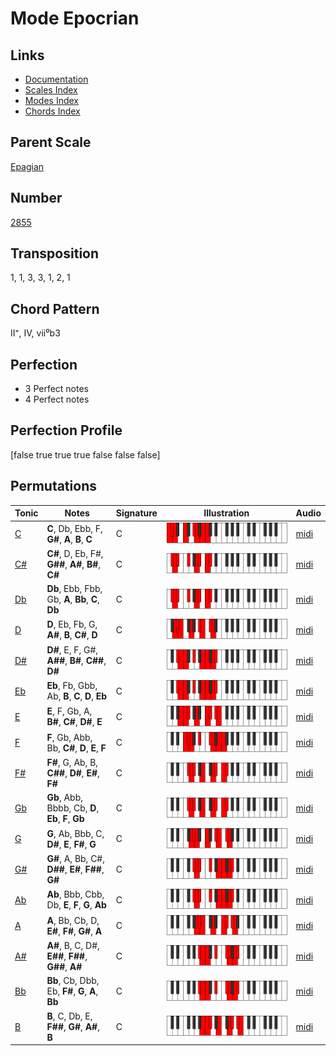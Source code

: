 # Mode Epocrian

## Links

- [Documentation](README.md)
- [Scales Index](Scales.md)
- [Modes Index](Modes.md)
- [Chords Index](Chords.md)

## Parent Scale

[Epagian](ScaleEpagian.md)

## Number

[2855](https://ianring.com/musictheory/scales/2855)

## Transposition

1, 1, 3, 3, 1, 2, 1

## Chord Pattern

II⁺, IV, vii⁰b3

## Perfection

- 3 Perfect notes
- 4 Perfect notes

## Perfection Profile

[false true true true false false false]

## Permutations

| Tonic | Notes | Signature | Illustration | Audio |
|-------|-------|-----------|--------------|-------|
| [C](ModeCNaturalEpocrian.md) | **C**, Db, Ebb, F, **G#**, **A**, **B**, **C** | C | ![CNaturalEpocrian](ModeCNaturalEpocrian.png) | [midi](https://github.com/edipermadi/music/blob/main/docs/ModeCNaturalEpocrian.mid?raw=true) |
| [C#](ModeCSharpEpocrian.md) | **C#**, D, Eb, F#, **G##**, **A#**, **B#**, **C#** | C | ![CSharpEpocrian](ModeCSharpEpocrian.png) | [midi](https://github.com/edipermadi/music/blob/main/docs/ModeCSharpEpocrian.mid?raw=true) |
| [Db](ModeDFlatEpocrian.md) | **Db**, Ebb, Fbb, Gb, **A**, **Bb**, **C**, **Db** | C | ![DFlatEpocrian](ModeDFlatEpocrian.png) | [midi](https://github.com/edipermadi/music/blob/main/docs/ModeDFlatEpocrian.mid?raw=true) |
| [D](ModeDNaturalEpocrian.md) | **D**, Eb, Fb, G, **A#**, **B**, **C#**, **D** | C | ![DNaturalEpocrian](ModeDNaturalEpocrian.png) | [midi](https://github.com/edipermadi/music/blob/main/docs/ModeDNaturalEpocrian.mid?raw=true) |
| [D#](ModeDSharpEpocrian.md) | **D#**, E, F, G#, **A##**, **B#**, **C##**, **D#** | C | ![DSharpEpocrian](ModeDSharpEpocrian.png) | [midi](https://github.com/edipermadi/music/blob/main/docs/ModeDSharpEpocrian.mid?raw=true) |
| [Eb](ModeEFlatEpocrian.md) | **Eb**, Fb, Gbb, Ab, **B**, **C**, **D**, **Eb** | C | ![EFlatEpocrian](ModeEFlatEpocrian.png) | [midi](https://github.com/edipermadi/music/blob/main/docs/ModeEFlatEpocrian.mid?raw=true) |
| [E](ModeENaturalEpocrian.md) | **E**, F, Gb, A, **B#**, **C#**, **D#**, **E** | C | ![ENaturalEpocrian](ModeENaturalEpocrian.png) | [midi](https://github.com/edipermadi/music/blob/main/docs/ModeENaturalEpocrian.mid?raw=true) |
| [F](ModeFNaturalEpocrian.md) | **F**, Gb, Abb, Bb, **C#**, **D**, **E**, **F** | C | ![FNaturalEpocrian](ModeFNaturalEpocrian.png) | [midi](https://github.com/edipermadi/music/blob/main/docs/ModeFNaturalEpocrian.mid?raw=true) |
| [F#](ModeFSharpEpocrian.md) | **F#**, G, Ab, B, **C##**, **D#**, **E#**, **F#** | C | ![FSharpEpocrian](ModeFSharpEpocrian.png) | [midi](https://github.com/edipermadi/music/blob/main/docs/ModeFSharpEpocrian.mid?raw=true) |
| [Gb](ModeGFlatEpocrian.md) | **Gb**, Abb, Bbbb, Cb, **D**, **Eb**, **F**, **Gb** | C | ![GFlatEpocrian](ModeGFlatEpocrian.png) | [midi](https://github.com/edipermadi/music/blob/main/docs/ModeGFlatEpocrian.mid?raw=true) |
| [G](ModeGNaturalEpocrian.md) | **G**, Ab, Bbb, C, **D#**, **E**, **F#**, **G** | C | ![GNaturalEpocrian](ModeGNaturalEpocrian.png) | [midi](https://github.com/edipermadi/music/blob/main/docs/ModeGNaturalEpocrian.mid?raw=true) |
| [G#](ModeGSharpEpocrian.md) | **G#**, A, Bb, C#, **D##**, **E#**, **F##**, **G#** | C | ![GSharpEpocrian](ModeGSharpEpocrian.png) | [midi](https://github.com/edipermadi/music/blob/main/docs/ModeGSharpEpocrian.mid?raw=true) |
| [Ab](ModeAFlatEpocrian.md) | **Ab**, Bbb, Cbb, Db, **E**, **F**, **G**, **Ab** | C | ![AFlatEpocrian](ModeAFlatEpocrian.png) | [midi](https://github.com/edipermadi/music/blob/main/docs/ModeAFlatEpocrian.mid?raw=true) |
| [A](ModeANaturalEpocrian.md) | **A**, Bb, Cb, D, **E#**, **F#**, **G#**, **A** | C | ![ANaturalEpocrian](ModeANaturalEpocrian.png) | [midi](https://github.com/edipermadi/music/blob/main/docs/ModeANaturalEpocrian.mid?raw=true) |
| [A#](ModeASharpEpocrian.md) | **A#**, B, C, D#, **E##**, **F##**, **G##**, **A#** | C | ![ASharpEpocrian](ModeASharpEpocrian.png) | [midi](https://github.com/edipermadi/music/blob/main/docs/ModeASharpEpocrian.mid?raw=true) |
| [Bb](ModeBFlatEpocrian.md) | **Bb**, Cb, Dbb, Eb, **F#**, **G**, **A**, **Bb** | C | ![BFlatEpocrian](ModeBFlatEpocrian.png) | [midi](https://github.com/edipermadi/music/blob/main/docs/ModeBFlatEpocrian.mid?raw=true) |
| [B](ModeBNaturalEpocrian.md) | **B**, C, Db, E, **F##**, **G#**, **A#**, **B** | C | ![BNaturalEpocrian](ModeBNaturalEpocrian.png) | [midi](https://github.com/edipermadi/music/blob/main/docs/ModeBNaturalEpocrian.mid?raw=true) |
